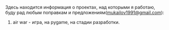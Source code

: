 Здесь находится информация о проектах, над которыми я работаю, буду рад любым поправкам и предложениям(mukailov1991@gmail.com):
  1. air war - игра, на pygame, на стадии разработки.
